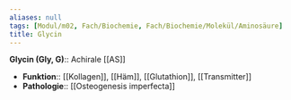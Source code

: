 ```yaml
---
aliases: null
tags: [Modul/m02, Fach/Biochemie, Fach/Biochemie/Molekül/Aminosäure]
title: Glycin
---
```

**Glycin (Gly, G)**:: Achirale [[AS]]
- **Funktion**:: [[Kollagen]], [[Häm]], [[Glutathion]], [[Transmitter]]
- **Pathologie**:: [[Osteogenesis imperfecta]]
